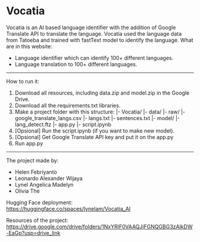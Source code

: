 # Vocatia

Vocatia is an AI based language identifier with the addition of Google Translate API to translate the language. Vocatia used the language data from Tatoeba and trained with fastText model to identify the language.
What are in this website:
- Language identifier which can identify 100+ different languages.
- Language translation to 100+ different languages.

---

How to run it:
1. Download all resources, including data.zip and model.zip in the Google Drive.
2. Download all the requirements.txt libraries.
3. Make a project folder with this structure:
|- Vocatia/
  |- data/
    |- raw/
      |- google_translate_langs.csv
      |- langs.txt
      |- sentences.txt
  |- model/
    |-lang_detect.ftz
  |- app.py
  |- script.ipynb
5. [Opsional] Run the script.ipynb (if you want to make new model).
6. [Opsional] Get Google Translate API key and put it on the app.py
7. Run app.py

---

The project made by:
- Helen Febriyanto
- Leonardo Alexander Wijaya
- Lynel Angelica Madelyn
- Olivia The

Hugging Face deployment:
https://huggingface.co/spaces/lynelam/Vocatia_AI

Resources of the project:
https://drive.google.com/drive/folders/1NxYRlF0VAAQJjFGNQGBG3zAlkDW-EaGp?usp=drive_link
